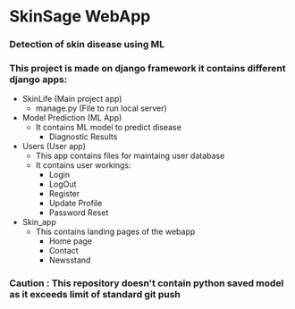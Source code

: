 # SkinSage WebApp
### Detection of skin disease using ML
### This project is made on django framework it contains different django apps:
* SkinLife (Main project app)
  * manage.py (File to run local server)
* Model Prediction (ML App)
  * It contains ML model to predict disease
    * Diagnostic Results
* Users (User app)
  * This app contains files for maintaing user database
  * It contains user workings:
    * Login
    * LogOut
    * Register
    * Update Profile
    * Password Reset
* Skin_app
  * This contains landing pages of the webapp   
    * Home page
    * Contact
    * Newsstand

### Caution : This repository doesn't contain python saved model as it exceeds limit of standard git push
